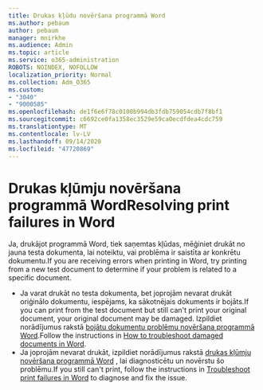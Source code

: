 ```yaml
---
title: Drukas kļūdu novēršana programmā Word
ms.author: pebaum
author: pebaum
manager: mnirkhe
ms.audience: Admin
ms.topic: article
ms.service: o365-administration
ROBOTS: NOINDEX, NOFOLLOW
localization_priority: Normal
ms.collection: Adm_O365
ms.custom:
- "3040"
- "9000585"
ms.openlocfilehash: de1f6e6f78c0100b994db3fdb759054cdb7f8bf1
ms.sourcegitcommit: c6692ce0fa1358ec3529e59ca0ecdfdea4cdc759
ms.translationtype: MT
ms.contentlocale: lv-LV
ms.lasthandoff: 09/14/2020
ms.locfileid: "47720869"
---
```

# <a name="resolving-print-failures-in-word"></a><span data-ttu-id="8cf97-102">Drukas kļūmju novēršana programmā Word</span><span class="sxs-lookup"><span data-stu-id="8cf97-102">Resolving print failures in Word</span></span>

<span data-ttu-id="8cf97-103">Ja, drukājot programmā Word, tiek saņemtas kļūdas, mēģiniet drukāt no jauna testa dokumenta, lai noteiktu, vai problēma ir saistīta ar konkrētu dokumentu.</span><span class="sxs-lookup"><span data-stu-id="8cf97-103">If you are receiving errors when printing in Word, try printing from a new test document to determine if your problem is related to a specific document.</span></span>

- <span data-ttu-id="8cf97-104">Ja varat drukāt no testa dokumenta, bet joprojām nevarat drukāt oriģinālo dokumentu, iespējams, ka sākotnējais dokuments ir bojāts.</span><span class="sxs-lookup"><span data-stu-id="8cf97-104">If you can print from the test document but still can't print your original document, your original document may be damaged.</span></span> <span data-ttu-id="8cf97-105">Izpildiet norādījumus rakstā [bojātu dokumentu problēmu novēršana programmā Word](https://docs.microsoft.com/office/troubleshoot/word/damaged-documents-in-word#update-microsoft-office-and-windows).</span><span class="sxs-lookup"><span data-stu-id="8cf97-105">Follow the instructions in [How to troubleshoot damaged documents in Word](https://docs.microsoft.com/office/troubleshoot/word/damaged-documents-in-word#update-microsoft-office-and-windows).</span></span>
- <span data-ttu-id="8cf97-106">Ja joprojām nevarat drukāt, izpildiet norādījumus rakstā [drukas kļūmju novēršana programmā Word](https://docs.microsoft.com/office/troubleshoot/word/print-failures-in-word) , lai diagnosticētu un novērstu šo problēmu.</span><span class="sxs-lookup"><span data-stu-id="8cf97-106">If you still can't print, follow the instructions in [Troubleshoot print failures in Word](https://docs.microsoft.com/office/troubleshoot/word/print-failures-in-word) to diagnose and fix the issue.</span></span>